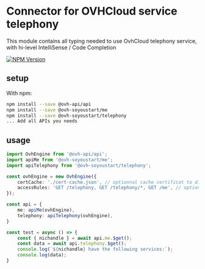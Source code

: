 # Connector for OVHCloud service telephony

This module contains all typing needed to use OvhCloud telephony service, with hi-level IntelliSense / Code Completion

[![NPM Version](https://img.shields.io/npm/v/@ovh-soyoustart/telephony.svg?style=flat)](https://www.npmjs.org/package/@ovh-soyoustart/telephony)

## setup

With npm:
````bash
npm install --save @ovh-api/api
npm install --save @ovh-soyoustart/me
npm install --save @ovh-soyoustart/telephony
... Add all APIs you needs
````

## usage

````typescript
import OvhEngine from '@ovh-api/api';
import apiMe from '@ovh-soyoustart/me';
import apiTelephony from '@ovh-soyoustart/telephony';

const ovhEngine = new OvhEngine({ 
    certCache: './cert-cache.json', // optionnal cache certificat to disk
    accessRules: 'GET /telephony, GET /telephony/*, GET /me', // optionnal limit the requested privileges.
});

const api = {
    me: apiMe(ovhEngine),
    telephony: apiTelephony(ovhEngine),
}

const test = async () => {
    const { nichandle } = await api.me.$get();
    const data = await api.telephony.$get();
    console.log(`${nichandle} have the following services:`);
    console.log(data);
}

````